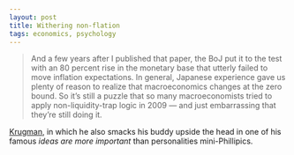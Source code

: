 ```yaml
---
layout: post
title: Withering non-flation
tags: economics, psychology
---
```


> And a few years after I published that paper, the BoJ put it to the test with an 80 percent rise in the monetary base that utterly failed to move inflation expectations. In general, Japanese experience gave us plenty of reason to realize that macroeconomics changes at the zero bound. So it’s still a puzzle that so many macroeconomists tried to apply non-liquidity-trap logic in 2009 — and just embarrassing that they’re still doing it.

[Krugman], in which he also smacks his buddy upside the head in one of his famous *ideas are more important* than personalities  mini-Phillipics.

[Krugman]: http://nyti.ms/1dPBnS4